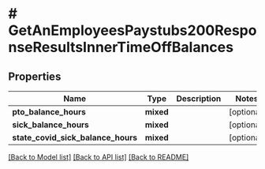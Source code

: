 # # GetAnEmployeesPaystubs200ResponseResultsInnerTimeOffBalances

## Properties

Name | Type | Description | Notes
------------ | ------------- | ------------- | -------------
**pto_balance_hours** | **mixed** |  | [optional]
**sick_balance_hours** | **mixed** |  | [optional]
**state_covid_sick_balance_hours** | **mixed** |  | [optional]

[[Back to Model list]](../../README.md#models) [[Back to API list]](../../README.md#endpoints) [[Back to README]](../../README.md)
